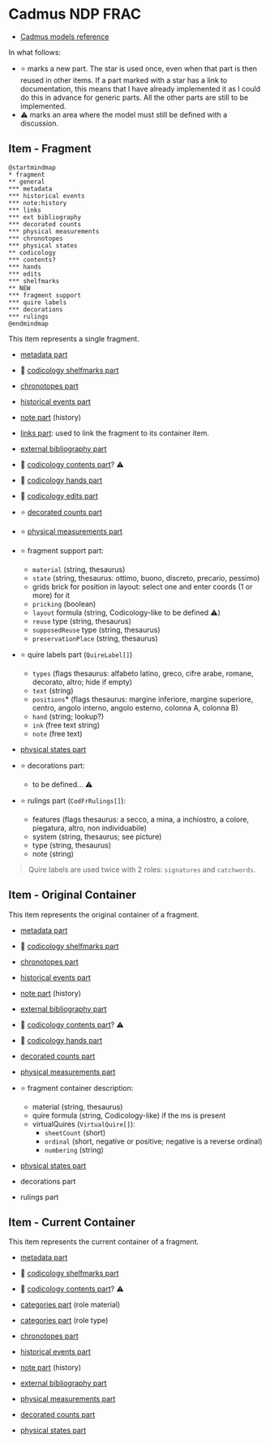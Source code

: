 ﻿# Cadmus NDP FRAC

- [Cadmus models reference](https://myrmex.github.io/overview/cadmus/dev/models/)

In what follows:

- ⭐ marks a new part. The star is used once, even when that part is then reused in other items. If a part marked with a star has a link to documentation, this means that I have already implemented it as I could do this in advance for generic parts. All the other parts are still to be implemented.
- ⚠️ marks an area where the model must still be defined with a discussion.

## Item - Fragment

```puml
@startmindmap
* fragment
** general
*** metadata
*** historical events
*** note:history
*** links
*** ext bibliography
*** decorated counts
*** physical measurements
*** chronotopes
*** physical states
** codicology
*** contents?
*** hands
*** edits
*** shelfmarks
** NEW
*** fragment support
*** quire labels
*** decorations
*** rulings
@endmindmap
```

This item represents a single fragment.

- [metadata part](https://github.com/vedph/cadmus-general/blob/master/docs/metadata.md)
- 📖 [codicology shelfmarks part](https://github.com/vedph/cadmus-codicology/blob/master/docs/cod-shelfmarks.md)
- [chronotopes part](https://github.com/vedph/cadmus-general/blob/master/docs/chronotopes.md)
- [historical events part](https://github.com/vedph/cadmus-general/blob/master/docs/historical-events.md)
- [note part](https://github.com/vedph/cadmus-general/blob/master/docs/note.md) (history)

- [links part](https://github.com/vedph/cadmus-general/blob/master/docs/fr.pin-links.md): used to link the fragment to its container item.
- [external bibliography part](https://github.com/vedph/cadmus-general/blob/master/docs/ext-bibliography.md)

- 📖 [codicology contents part](https://github.com/vedph/cadmus-codicology/blob/master/docs/cod-contents.md)? ⚠️
- 📖 [codicology hands part](https://github.com/vedph/cadmus-codicology/blob/master/docs/cod-hands.md)
- 📖 [codicology edits part](https://github.com/vedph/cadmus-codicology/blob/master/docs/cod-edits.md)
- ⭐ [decorated counts part](https://github.com/vedph/cadmus-general/blob/master/docs/decorated-counts.md)
- ⭐ [physical measurements part](https://github.com/vedph/cadmus-general/blob/master/docs/physical-measurements.md)
- ⭐ fragment support part:
  - `material` (string, thesaurus)
  - `state` (string, thesaurus: ottimo, buono, discreto, precario, pessimo)
  - grids brick for position in layout: select one and enter coords (1 or more) for it
  - `pricking` (boolean)
  - `layout` formula (string, Codicology-like to be defined ⚠️)
  - `reuse` type (string, thesaurus)
  - `supposedReuse` type (string, thesaurus)
  - `preservationPlace` (string, thesaurus)
- ⭐ quire labels part (`QuireLabel[]`)
  - `types` (flags thesaurus: alfabeto latino, greco, cifre arabe, romane, decorato, altro; hide if empty)
  - `text` (string)
  - `positions`\* (flags thesaurus: margine inferiore, margine superiore, centro, angolo interno, angolo esterno, colonna A, colonna B)
  - `hand` (string; lookup?)
  - `ink` (free text string)
  - `note` (free text)
- [physical states part](https://github.com/vedph/cadmus-general/blob/master/docs/physical-states.md)
- ⭐ decorations part:
  - to be defined... ⚠️
- ⭐ rulings part (`CodFrRulings[]`):
  - features (flags thesaurus: a secco, a mina, a inchiostro, a colore, piegatura, altro, non individuabile)
  - system (string, thesaurus; see picture)
  - type (string, thesaurus)
  - note (string)

>Quire labels are used twice with 2 roles: `signatures` and `catchwords`.

## Item - Original Container

This item represents the original container of a fragment.

- [metadata part](https://github.com/vedph/cadmus-general/blob/master/docs/metadata.md)
- 📖 [codicology shelfmarks part](https://github.com/vedph/cadmus-codicology/blob/master/docs/cod-shelfmarks.md)

- [chronotopes part](https://github.com/vedph/cadmus-general/blob/master/docs/chronotopes.md)
- [historical events part](https://github.com/vedph/cadmus-general/blob/master/docs/historical-events.md)
- [note part](https://github.com/vedph/cadmus-general/blob/master/docs/note.md) (history)

- [external bibliography part](https://github.com/vedph/cadmus-general/blob/master/docs/ext-bibliography.md)

- 📖 [codicology contents part](https://github.com/vedph/cadmus-codicology/blob/master/docs/cod-contents.md)? ⚠️
- 📖 [codicology hands part](https://github.com/vedph/cadmus-codicology/blob/master/docs/cod-hands.md)
- [decorated counts part](https://github.com/vedph/cadmus-general/blob/master/docs/decorated-counts.md)
- [physical measurements part](https://github.com/vedph/cadmus-general/blob/master/docs/physical-measurements.md)
- ⭐ fragment container description:
  - material (string, thesaurus)
  - quire formula (string, Codicology-like) if the ms is present
  - virtualQuires (`VirtualQuire[]`):
    - `sheetCount` (short)
    - `ordinal` (short, negative or positive; negative is a reverse ordinal)
    - `numbering` (string)
- [physical states part](https://github.com/vedph/cadmus-general/blob/master/docs/physical-states.md)
- decorations part
- rulings part

## Item - Current Container

This item represents the current container of a fragment.

- [metadata part](https://github.com/vedph/cadmus-general/blob/master/docs/metadata.md)
- 📖 [codicology shelfmarks part](https://github.com/vedph/cadmus-codicology/blob/master/docs/cod-shelfmarks.md)
- 📖 [codicology contents part](https://github.com/vedph/cadmus-codicology/blob/master/docs/cod-contents.md)? ⚠️

- [categories part](https://github.com/vedph/cadmus-general/blob/master/docs/categories.md) (role material)
- [categories part](https://github.com/vedph/cadmus-general/blob/master/docs/categories.md) (role type)

- [chronotopes part](https://github.com/vedph/cadmus-general/blob/master/docs/chronotopes.md)
- [historical events part](https://github.com/vedph/cadmus-general/blob/master/docs/historical-events.md)
- [note part](https://github.com/vedph/cadmus-general/blob/master/docs/note.md) (history)

- [external bibliography part](https://github.com/vedph/cadmus-general/blob/master/docs/ext-bibliography.md)

- [physical measurements part](https://github.com/vedph/cadmus-general/blob/master/docs/physical-measurements.md)
- [decorated counts part](https://github.com/vedph/cadmus-general/blob/master/docs/decorated-counts.md)
- [physical states part](https://github.com/vedph/cadmus-general/blob/master/docs/physical-states.md)
